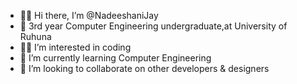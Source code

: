 - 👋🤩 Hi there, I’m @NadeeshaniJay
- 🏤 3rd year Computer Engineering undergraduate,at University of Ruhuna
- 👩‍💻 I’m interested in coding
- 🌱 I’m currently learning Computer Engineering
- 💞️ I’m looking to collaborate on other developers & designers

<!---
NadeeshaniJay/NadeeshaniJay is a ✨ special ✨ repository because its `README.md` (this file) appears on your GitHub profile.
You can click the Preview link to take a look at your changes.
--->
